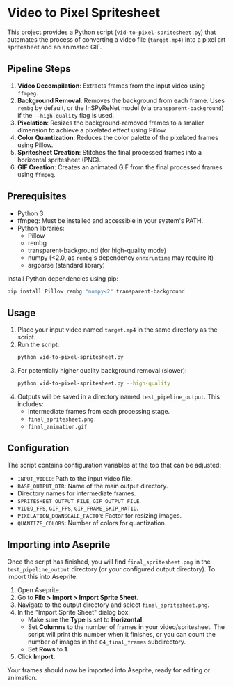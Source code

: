 # Video to Pixel Spritesheet

This project provides a Python script (`vid-to-pixel-spritesheet.py`) that automates the process of converting a video file (`target.mp4`) into a pixel art spritesheet and an animated GIF.

## Pipeline Steps

1.  **Video Decompilation**: Extracts frames from the input video using `ffmpeg`.
2.  **Background Removal**: Removes the background from each frame. Uses `rembg` by default, or the InSPyReNet model (via `transparent-background`) if the `--high-quality` flag is used.
3.  **Pixelation**: Resizes the background-removed frames to a smaller dimension to achieve a pixelated effect using Pillow.
4.  **Color Quantization**: Reduces the color palette of the pixelated frames using Pillow.
5.  **Spritesheet Creation**: Stitches the final processed frames into a horizontal spritesheet (PNG).
6.  **GIF Creation**: Creates an animated GIF from the final processed frames using `ffmpeg`.

## Prerequisites

*   Python 3
*   ffmpeg: Must be installed and accessible in your system's PATH.
*   Python libraries:
    *   Pillow
    *   rembg
    *   transparent-background (for high-quality mode)
    *   numpy (<2.0, as `rembg`'s dependency `onnxruntime` may require it)
    *   argparse (standard library)

Install Python dependencies using pip:
```bash
pip install Pillow rembg "numpy<2" transparent-background
```

## Usage

1.  Place your input video named `target.mp4` in the same directory as the script.
2.  Run the script:
    ```bash
    python vid-to-pixel-spritesheet.py
    ```
3.  For potentially higher quality background removal (slower):
    ```bash
    python vid-to-pixel-spritesheet.py --high-quality
    ```
4.  Outputs will be saved in a directory named `test_pipeline_output`. This includes:
    *   Intermediate frames from each processing stage.
    *   `final_spritesheet.png`
    *   `final_animation.gif`

## Configuration

The script contains configuration variables at the top that can be adjusted:
*   `INPUT_VIDEO`: Path to the input video file.
*   `BASE_OUTPUT_DIR`: Name of the main output directory.
*   Directory names for intermediate frames.
*   `SPRITESHEET_OUTPUT_FILE`, `GIF_OUTPUT_FILE`.
*   `VIDEO_FPS`, `GIF_FPS`, `GIF_FRAME_SKIP_RATIO`.
*   `PIXELATION_DOWNSCALE_FACTOR`: Factor for resizing images.
*   `QUANTIZE_COLORS`: Number of colors for quantization. 

## Importing into Aseprite

Once the script has finished, you will find `final_spritesheet.png` in the `test_pipeline_output` directory (or your configured output directory). To import this into Aseprite:

1.  Open Aseprite.
2.  Go to **File > Import > Import Sprite Sheet**.
3.  Navigate to the output directory and select `final_spritesheet.png`.
4.  In the "Import Sprite Sheet" dialog box:
    *   Make sure the **Type** is set to **Horizontal**.
    *   Set **Columns** to the number of frames in your video/spritesheet. The script will print this number when it finishes, or you can count the number of images in the `04_final_frames` subdirectory.
    *   Set **Rows** to **1**.
5.  Click **Import**.

Your frames should now be imported into Aseprite, ready for editing or animation. 